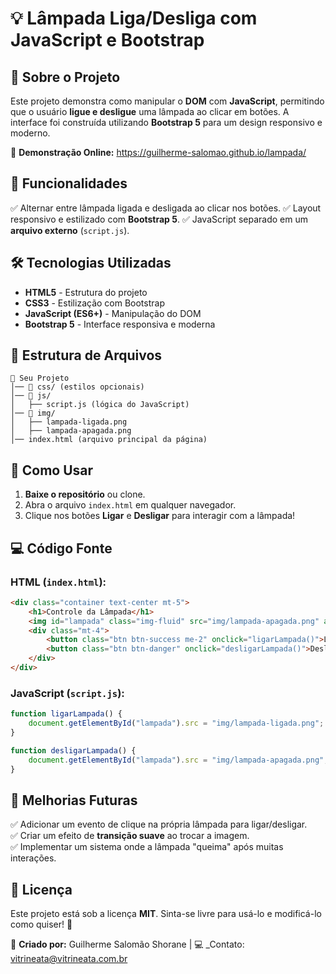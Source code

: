 # 💡 Lâmpada Liga/Desliga com JavaScript e Bootstrap

## 📌 Sobre o Projeto
Este projeto demonstra como manipular o **DOM** com **JavaScript**, permitindo que o usuário **ligue e desligue** uma lâmpada ao clicar em botões. A interface foi construída utilizando **Bootstrap 5** para um design responsivo e moderno.

🔗 **Demonstração Online:** https://guilherme-salomao.github.io/lampada/

## 🎯 Funcionalidades
✅ Alternar entre lâmpada ligada e desligada ao clicar nos botões.
✅ Layout responsivo e estilizado com **Bootstrap 5**.
✅ JavaScript separado em um **arquivo externo** (`script.js`).

## 🛠️ Tecnologias Utilizadas
- **HTML5** - Estrutura do projeto
- **CSS3** - Estilização com Bootstrap
- **JavaScript (ES6+)** - Manipulação do DOM
- **Bootstrap 5** - Interface responsiva e moderna

## 📂 Estrutura de Arquivos
```
📂 Seu Projeto
│── 📁 css/ (estilos opcionais)
│── 📁 js/
│   ├── script.js (lógica do JavaScript)
│── 📁 img/
│   ├── lampada-ligada.png
│   ├── lampada-apagada.png
│── index.html (arquivo principal da página)
```

## 🚀 Como Usar
1. **Baixe o repositório** ou clone.
2. Abra o arquivo `index.html` em qualquer navegador.
3. Clique nos botões **Ligar** e **Desligar** para interagir com a lâmpada!

## 💻 Código Fonte
### **HTML (`index.html`):**
```html
<div class="container text-center mt-5">
    <h1>Controle da Lâmpada</h1>
    <img id="lampada" class="img-fluid" src="img/lampada-apagada.png" alt="Lâmpada Apagada" style="max-width: 200px;">
    <div class="mt-4">
        <button class="btn btn-success me-2" onclick="ligarLampada()">Ligar</button>
        <button class="btn btn-danger" onclick="desligarLampada()">Desligar</button>
    </div>
</div>
```

### **JavaScript (`script.js`):**
```js
function ligarLampada() {
    document.getElementById("lampada").src = "img/lampada-ligada.png";
}

function desligarLampada() {
    document.getElementById("lampada").src = "img/lampada-apagada.png";
}
```

## 📢 Melhorias Futuras
✅ Adicionar um evento de clique na própria lâmpada para ligar/desligar.  
✅ Criar um efeito de **transição suave** ao trocar a imagem.  
✅ Implementar um sistema onde a lâmpada "queima" após muitas interações.  

## 📜 Licença
Este projeto está sob a licença **MIT**. Sinta-se livre para usá-lo e modificá-lo como quiser! 🚀

📌 **Criado por:** Guilherme Salomão Shorane | 💻 _Contato: vitrineata@vitrineata.com.br

